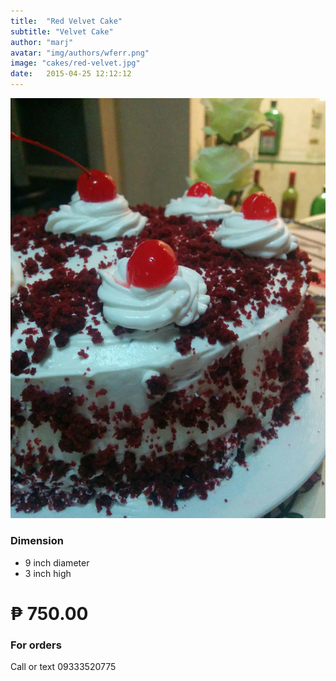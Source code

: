```yaml
---
title:  "Red Velvet Cake"
subtitle: "Velvet Cake"
author: "marj"
avatar: "img/authors/wferr.png"
image: "cakes/red-velvet.jpg"
date:   2015-04-25 12:12:12
---
```


![](cakes/red-velvet-closed-up.jpg)

### Dimension

* 9 inch diameter
* 3 inch high



# ₱ 750.00


### For orders

Call or text 09333520775

